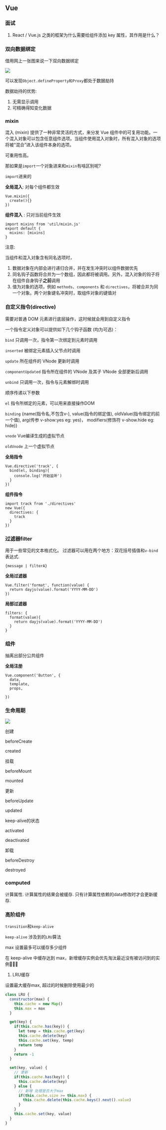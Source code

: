 ## Vue

### 面试

1. React / Vue.js 之类的框架为什么需要给组件添加 key 属性，其作用是什么？



### 双向数据绑定

借用网上一张图来说一下双向数据绑定

![](../_media/双向数据绑定.png)

可以发现`Object.defineProperty和Proxy`都处于数据劫持

数据劫持的优势:

1. 无需显示调用
2. 可精确得知变化数据

### mixin

混入 (mixin) 提供了一种非常灵活的方式，来分发 Vue 组件中的可复用功能。一个混入对象可以包含任意组件选项。当组件使用混入对象时，所有混入对象的选项将被“混合”进入该组件本身的选项。

可重用性高。 

那如果是`import`一个对象进来和`mixin`有啥区别呢? 

`import`进来的

**全局混入**:  对每个组件都生效

```
Vue.mixin({
  create(){}
})
```

**组件混入** : 只对当前组件生效

```vue
import mixins from 'util/mixin.js'
export default {
  mixins: [mixins]
}
```

注意:

当组件和混入对象含有同名选项时，

1. 数据对象在内部会进行递归合并，并在发生冲突时以组件数据优先
2. 同名钩子函数将合并为一个数组，因此都将被调用。另外，混入对象的钩子将在组件自身钩子**之前**调用
3. 值为对象的选项，例如 `methods`、`components` 和 `directives`，将被合并为同一个对象。两个对象键名冲突时，取组件对象的键值对

### 自定义指令(directive)

需要对普通 DOM 元素进行底层操作，这时候就会用到自定义指令

一个指令定义对象可以提供如下几个钩子函数 (均为可选)：

`bind` 只调用一次，指令第一次绑定到元素时调用

`inserted` 被绑定元素插入父节点时调用

`update` 所在组件的 VNode 更新时调用

`componentUpdated` 指令所在组件的 VNode 及其子 VNode 全部更新后调用

`unbind` 只调用一次，指令与元素解绑时调用

顺序传递以下参数

`el` 指令所绑定的元素，可以用来直接操作DOM

`binding` {name(指令名,不包含v-), value(指令的绑定值), oldValue(指令绑定的前一个值), arg(传参 v-show:yes eg: yes)， modifiers(修饰符 v-show.hide eg: hide)}

`vnode`  Vue编译生成的虚拟节点

`oldVnode` 上一个虚拟节点

**全局指令**

```vue
Vue.directive('track', {
  bind(el, binding){
    console.log('开始监听')
  }
})
```

**组件指令**

```vue
import track from './directives'
new Vue({
  directives: {
    track
  }
})
```


### 过滤器filter

用于一些常见的文本格式化。 过滤器可以用在两个地方：双花括号插值和`v-bind`表达式. 

```
{message | filterA}
```

**全局过滤器** 

```
Vue.filter('format', function(value) {
  return dayjs(value).format('YYYY-MM-DD')
})
```

**局部过滤器**

```
filters: {
  format(value){
    return dayjs(value).format('YYYY-MM-DD')
  }
}

```

### 组件

抽离出部分公共组件

**全局注册**

```
Vue.component('Button', {
  data,
  template,
  props,

})
```

### 生命周期

![](https://cn.vuejs.org/images/lifecycle.png)

创建

beforeCreate

created

挂载

beforeMount

mounted

更新

beforeUpdate

updated

keep-alive的状态

activated

deactivated

卸载

beforeDestroy

destroyed

### computed

计算属性. 计算属性的结果会被缓存. 只有计算属性依赖的data修改时才会更新缓存.

### 高阶组件

`transition`和`keep-alive`

`keep-alive` 涉及到的`LRU`算法

max 设置最多可以缓存多少组件 

在 keep-alive 中缓存达到 max，新增缓存实例会优先淘汰最近没有被访问到的实例🎉🎉🎉

1. LRU缓存

设置最大缓存max, 超过的时候删除使用最少的

``` javascript
class LRU {
  constructor(max) {
    this.cache = new Map()
    this.max = max
  }

  get(key) {
    if(this.cache.has(key)) {
      let temp = this.cache.get(key)
      this.cache.delete(key)
      this.cache.set(key, temp)
      return temp
    }
    return -1
  }

  set(key, value) {
    // 更新
    if(this.cache.has(key)) {
      this.cache.delete(key)
    } else {
      // 新增 处理是否大于max
      if(this.cache.size >= this.max) {
        this.cache.delete(this.cache.keys().next().value)
      }
    }
    this.cache.set(key, value)
  }
}

```
